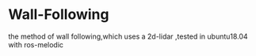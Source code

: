 # Wall-Following
the method of wall following,which uses a 2d-lidar ,tested in ubuntu18.04 with ros-melodic
